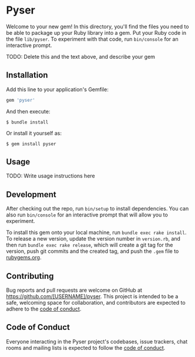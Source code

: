 # Pyser

Welcome to your new gem! In this directory, you'll find the files you need to be able to package up your Ruby library into a gem. Put your Ruby code in the file `lib/pyser`. To experiment with that code, run `bin/console` for an interactive prompt.

TODO: Delete this and the text above, and describe your gem

## Installation

Add this line to your application's Gemfile:

```ruby
gem 'pyser'
```

And then execute:

    $ bundle install

Or install it yourself as:

    $ gem install pyser

## Usage

TODO: Write usage instructions here

## Development

After checking out the repo, run `bin/setup` to install dependencies. You can also run `bin/console` for an interactive prompt that will allow you to experiment.

To install this gem onto your local machine, run `bundle exec rake install`. To release a new version, update the version number in `version.rb`, and then run `bundle exec rake release`, which will create a git tag for the version, push git commits and the created tag, and push the `.gem` file to [rubygems.org](https://rubygems.org).

## Contributing

Bug reports and pull requests are welcome on GitHub at https://github.com/[USERNAME]/pyser. This project is intended to be a safe, welcoming space for collaboration, and contributors are expected to adhere to the [code of conduct](https://github.com/[USERNAME]/pyser/blob/master/CODE_OF_CONDUCT.md).

## Code of Conduct

Everyone interacting in the Pyser project's codebases, issue trackers, chat rooms and mailing lists is expected to follow the [code of conduct](https://github.com/[USERNAME]/pyser/blob/master/CODE_OF_CONDUCT.md).
